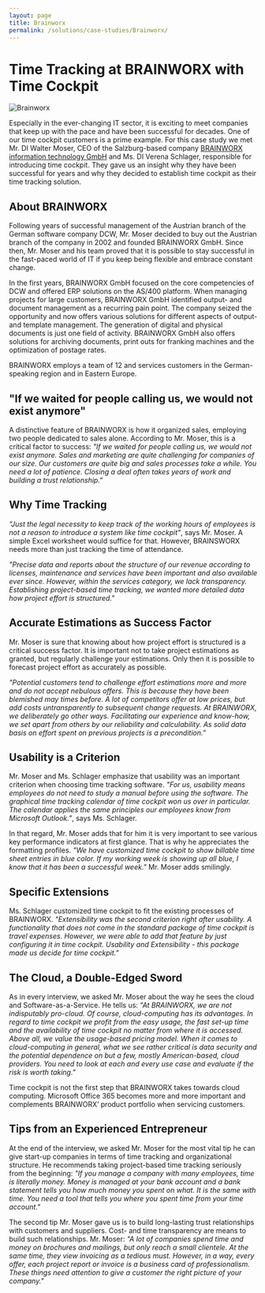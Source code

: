 ```yaml
---
layout: page
title: Brainworx
permalink: /solutions/case-studies/Brainworx/
---
```


<h1 xmlns="http://www.w3.org/1999/xhtml">Time Tracking at BRAINWORX with Time Cockpit</h1><p xmlns="http://www.w3.org/1999/xhtml">
  <img title="Brainworx" src="{{site.baseurl}}/content/images/customer_solutions/case-studies/brainworx/brainworx.jpg" alt="Brainworx" />
</p><p xmlns="http://www.w3.org/1999/xhtml">Especially in the ever-changing IT sector, it is exciting to meet companies that keep up with the pace and have been successful for decades. One of our time cockpit customers is a prime example. For this case study we met Mr. DI Walter Moser, CEO of the Salzburg-based company <a href="http://www.brainworx.at/" title="Brainworx information technology GmbH" target="_blank">BRAINWORX information technology GmbH</a> and Ms. DI Verena Schlager, responsible for introducing time cockpit. They gave us an insight why they have been successful for years and why they decided to establish time cockpit as their time tracking solution.</p><h2 xmlns="http://www.w3.org/1999/xhtml">About BRAINWORX</h2><p xmlns="http://www.w3.org/1999/xhtml">Following years of successful management of the Austrian branch of the German software company DCW, Mr. Moser decided to buy out the Austrian branch of the company in 2002 and founded BRAINWORX GmbH. Since then, Mr. Moser and his team proved that it is possible to stay successful in the fast-paced world of IT if you keep being flexible and embrace constant change.</p><p xmlns="http://www.w3.org/1999/xhtml">In the first years, BRAINWORX GmbH focused on the core competencies of DCW and offered ERP solutions on the AS/400 platform. When managing projects for large customers, BRAINWORX GmbH identified output- and document management as a recurring pain point. The company seized the opportunity and now offers various solutions for different aspects of output- and template management. The generation of digital and physical documents is just one field of activity. BRAINWORX GmbH also offers solutions for archiving documents, print outs for franking machines and the optimization of postage rates.</p><p xmlns="http://www.w3.org/1999/xhtml">BRAINWORX employs a team of 12 and services customers in the German-speaking region and in Eastern Europe.</p><h2 xmlns="http://www.w3.org/1999/xhtml">"If we waited for people calling us, we would not exist anymore"</h2><p xmlns="http://www.w3.org/1999/xhtml">A distinctive feature of BRAINWORX is how it organized sales, employing two people dedicated to sales alone. According to Mr. Moser, this is a critical factor to success: <em>"If we waited for people calling us, we would not exist anymore. Sales and marketing are quite challenging for companies of our size. Our customers are quite big and sales processes take a while. You need a lot of patience. Closing a deal often takes years of work and building a trust relationship."</em></p><h2 xmlns="http://www.w3.org/1999/xhtml">Why Time Tracking</h2><p xmlns="http://www.w3.org/1999/xhtml">
  <em>"Just the legal necessity to keep track of the working hours of employees is not a reason to introduce a system like time cockpit"</em>, says Mr. Moser. A simple Excel worksheet would suffice for that. However, BRAINSWORX needs more than just tracking the time of attendance.</p><p xmlns="http://www.w3.org/1999/xhtml">
  <em>"Precise data and reports about the structure of our revenue according to licenses, maintenance and services have been important and also available ever since. However, within the services category, we lack transparency. Establishing project-based time tracking, we wanted more detailed data how project effort is structured."</em>
</p><h2 xmlns="http://www.w3.org/1999/xhtml">Accurate Estimations as Success Factor</h2><p xmlns="http://www.w3.org/1999/xhtml">Mr. Moser is sure that knowing about how project effort is structured is a critical success factor. It is important not to take project estimations as granted, but regularly challenge your estimations. Only then it is possible to forecast project effort as accurately as possible.</p><p xmlns="http://www.w3.org/1999/xhtml">
  <em>"Potential customers tend to challenge effort estimations more and more and do not accept nebulous offers. This is because they have been blemished may times before. A lot of competitors offer at low prices, but add costs untransparently to subsequent change requests. At BRAINWORX, we deliberately go other ways. Facilitating our experience and know-how, we set apart from others by our reliability and calculability. As solid data basis on effort spent on previous projects is a precondition."</em>
</p><h2 xmlns="http://www.w3.org/1999/xhtml">Usability is a Criterion</h2><p xmlns="http://www.w3.org/1999/xhtml">Mr. Moser and Ms. Schlager emphasize that usability was an important criterion when choosing time tracking software. <em>"For us, usability means employees do not need to study a manual before using the software. The graphical time tracking calendar of time cockpit won us over in particular. The calendar applies the same principles our employees know from Microsoft Outlook."</em>, says Ms. Schlager. </p><p xmlns="http://www.w3.org/1999/xhtml">In that regard, Mr. Moser adds that for him it is very important to see various key performance indicators at first glance. That is why he appreciates the formatting profiles. <em>"We have customized time cockpit to show billable time sheet entries in blue color. If my working week is showing up all blue, I know that it has been a successful week."</em> Mr. Moser adds smilingly. </p><h2 xmlns="http://www.w3.org/1999/xhtml">Specific Extensions</h2><p xmlns="http://www.w3.org/1999/xhtml">Ms. Schlager customized time cockpit to fit the existing processes of BRAINWORX. <em>"Extensibility was the second criterion right after usability. A functionality that does not come in the standard package of time cockpit is travel expenses. However, we were able to add that feature by just configuring it in time cockpit. Usability and Extensibility - this package made us decide for time cockpit."</em></p><h2 xmlns="http://www.w3.org/1999/xhtml">The Cloud, a Double-Edged Sword</h2><p xmlns="http://www.w3.org/1999/xhtml">As in every interview, we asked Mr. Moser about the way he sees the cloud and Software-as-a-Service. He tells us: <em>"At BRAINWORX, we are not indisputably pro-cloud. Of course, cloud-computing has its advantages. In regard to time cockpit we profit from the easy usage, the fast set-up time and the availability of time cockpit no matter from where it is accessed. Above all, we value the usage-based pricing model. When it comes to cloud-computing in general, what we see rather critical is data security and the potential dependence on but a few, mostly American-based, cloud providers. You need to look at each and every use case and evaluate if the risk is worth taking."</em></p><p xmlns="http://www.w3.org/1999/xhtml">Time cockpit is not the first step that BRAINWORX takes towards cloud computing. Microsoft Office 365 becomes more and more important and complements BRAINWORX’ product portfolio when servicing customers.</p><h2 xmlns="http://www.w3.org/1999/xhtml">Tips from an Experienced Entrepreneur</h2><p xmlns="http://www.w3.org/1999/xhtml">At the end of the interview, we asked Mr. Moser for the most vital tip he can give start-up companies in terms of time tracking and organizational structure. He recommends taking project-based time tracking seriously from the beginning: <em>"If you manage a company with many employees, time is literally money. Money is managed at your bank account and a bank statement tells you how much money you spent on what. It is the same with time. You need a tool that tells you where you spent time from your time account."</em></p><p xmlns="http://www.w3.org/1999/xhtml">The second tip Mr. Moser gave us is to build long-lasting trust relationships with customers and suppliers. Cost- and time transparency are means to build such relationships. Mr. Moser: <em>"A lot of companies spend time and money on brochures and mailings, but only reach a small clientele. At the same time, they view invoicing as a tedious must. However, in a way, every offer, each project report or invoice is a business card of professionalism. These things need attention to give a customer the right picture of your company."</em></p>